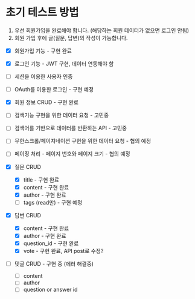 # 초기 테스트 방법

1. 우선 회원가입을 완료해야 합니다. (해당하는 회원 데이터가 없으면 로그인 안됨)
2. 회원 가입 후에 글(질문, 답변)의 작성이 가능합니다.

- [x] 회원가입 기능 - 구현 완료
- [x] 로그인 기능 - JWT 구현, 데이터 연동해야 함
- [ ] 세션을 이용한 사용자 인증 
- [ ] OAuth를 이용한 로그인 - 구현 예정
- [x] 회원 정보 CRUD - 구현 완료
- [ ] 검색기능 구현을 위한 데이터 요청 - 고민중
- [ ] 검색어를 기반으로 데이터를 반환하는 API - 고민중
- [ ] 무한스크롤/페이지네이션 구현을 위한 데이터 요청 - 협의 예정
- [ ] 페이징 처리 - 페이지 번호와 페이지 크기 - 협의 예정

- [x] 질문 CRUD
    - [x] title - 구현 완료
    - [x] content - 구현 완료
    - [x] author - 구현 완료
    - [ ] tags (read만) - 구현 예정

- [x] 답변 CRUD
    - [x] content - 구현 완료
    - [x] author - 구현 완료
    - [x] question_id - 구현 완료
    - [x] vote - 구현 완료, API post로 수정?

- [ ] 댓글 CRUD - 구현 중 (에러 해결중)
    - [ ] content
    - [ ] author
    - [ ] question or answer id
